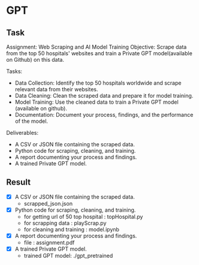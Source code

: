 # GPT

## Task
Assignment: Web Scraping and AI Model Training
Objective: Scrape data from the top 50 hospitals' websites and train a Private GPT model(available on Github) on this data.

Tasks:
* Data Collection: Identify the top 50 hospitals worldwide and scrape relevant data from their websites.
* Data Cleaning: Clean the scraped data and prepare it for model training.
* Model Training: Use the cleaned data to train a Private GPT model (available on github).
* Documentation: Document your process, findings, and the performance of the model.

Deliverables:

* A CSV or JSON file containing the scraped data.
* Python code for scraping, cleaning, and training.
* A report documenting your process and findings.
* A trained Private GPT model.


## Result

- [x] A CSV or JSON file containing the scraped data.
  * scrapped_json.json
- [x] Python code for scraping, cleaning, and training.
  * for getting url of 50 top hospital : topHospital.py
  * for scrapping data : playScrap.py
  * for cleaning and training : model.ipynb
- [x] A report documenting your process and findings.
  * file : assignment.pdf
- [x] A trained Private GPT model.
  * trained GPT model: ./gpt_pretrained

